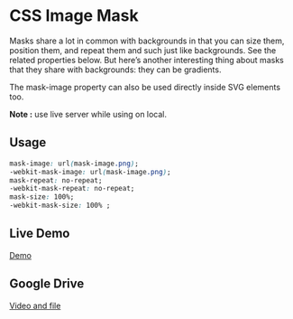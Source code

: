 # CSS Image Mask

Masks share a lot in common with backgrounds in that you can size them, position them, and repeat them and such just like backgrounds. See the related properties below. But here’s another interesting thing about masks that they share with backgrounds: they can be gradients.

The mask-image property can also be used directly inside SVG elements too.

**Note :** use live server while using on local.

## Usage

```css
mask-image: url(mask-image.png); 
-webkit-mask-image: url(mask-image.png);  
mask-repeat: no-repeat;
-webkit-mask-repeat: no-repeat;
mask-size: 100%;
-webkit-mask-size: 100% ;    
```

## Live Demo

[Demo](https://coderkhalide.github.io/css-image-mask/)

## Google Drive
[Video and file](https://drive.google.com/drive/folders/1N7YQvHZQtRQb39AfRpiDV317Vw1USfEa?usp=sharing)
